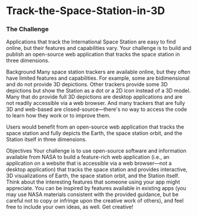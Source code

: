 # Track-the-Space-Station-in-3D
### The Challenge
Applications that track the International Space Station are easy to find online, but their features and capabilities vary. Your challenge is to build and publish an open-source web application that tracks the space station in three dimensions.

Background
Many space station trackers are available online, but they often have limited features and capabilities. For example, some are bidimensional and do not provide 3D depictions. Other trackers provide some 3D depictions but show the Station as a dot or a 2D icon instead of a 3D model. Many that do provide full 3D depictions are desktop applications and are not readily accessible via a web browser. And many trackers that are fully 3D and web-based are closed-source—there's no way to access the code to learn how they work or to improve them.

Users would benefit from an open-source web application that tracks the space station and fully depicts the Earth, the space station orbit, and the Station itself in three dimensions.

Objectives
Your challenge is to use open-source software and information available from NASA to build a feature-rich web application (i.e., an application on a website that is accessible via a web browser—not a desktop application) that tracks the space station and provides interactive, 3D visualizations of Earth, the space station orbit, and the Station itself. Think about the interesting features that someone using your app might appreciate. You can be inspired by features available in existing apps (you may use NASA materials consistent with the provided guidance, but be careful not to copy or infringe upon the creative work of others), and feel free to include your own ideas, as well. Get creative!
